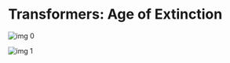 # Transformers: Age of Extinction

![img 0](https://i.imgur.com/xIJqCSf.jpg)

![img 1](https://i.imgur.com/bvalZTW.png)


